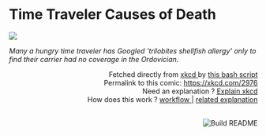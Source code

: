 # <b>Time Traveler Causes of Death</b>

[![](https://imgs.xkcd.com/comics/time_traveler_causes_of_death.png)](https://xkcd.com/2976)

<i>Many a hungry time traveler has Googled &#39;trilobites shellfish allergy&#39; only to find their carrier had no coverage in the Ordovician.</i>

<div align="right">
  Fetched directly from
  <a href="https://xkcd.com">
    xkcd
  </a>
  by
  <a href="https://github.com/Vanille-N/Vanille-N/blob/master/fetch">
    this bash script
  </a>
</div>
<div align="right">
  Permalink to this comic:
  <a href="https://xkcd.com/2976">
    https://xkcd.com/2976
  </a>
</div>
<div align="right">
  Need an explanation ?
  <a href="https://www.explainxkcd.com/wiki/index.php/2976">
    Explain xkcd
  </a>
</div>
<div align="right">
  How does this work ?
  <a href="https://github.com/Vanille-N/Vanille-N/blob/master/.github/workflows/build.yml">
    workflow
  </a>
  |
  <a href="https://simonwillison.net/2020/Jul/10/self-updating-profile-readme/">
    related explanation
  </a>
</div><br>

<a href="https://github.com/Vanille-N/Vanille-N/actions"><img src="https://github.com/Vanille-N/Vanille-N/workflows/Build%20README/badge.svg" align="right" alt="Build README"></a>
